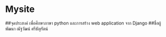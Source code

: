 # Mysite
##จุดประสงค์
เพื่อศึกษาภาษา python และการสร้าง web application จาก Django
##ชื่อผู้พัฒนา
ณัฐวัฒน์ ศรีธัญรัตน์
